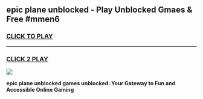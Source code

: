 
## epic plane unblocked - Play Unblocked Gmaes & Free #mmen6
<h3>
<a href="https://news.freeplayer.one?title=epic_plane_unblocked&ref=24F">CLICK TO PLAY</a></h3>
<hr>

<h3>
<a href="https://news.freeplayer.one?title=epic_plane_unblocked&ref=24F">CLICK 2 PLAY</a>
  
</h3>

<a href="https://news.freeplayer.one?title=epic_plane_unblocked&ref=24F/"><img src="https://clearcache.store/games.png"></a>


**epic plane unblocked games unblocked: Your Gateway to Fun and Accessible Online Gaming**
